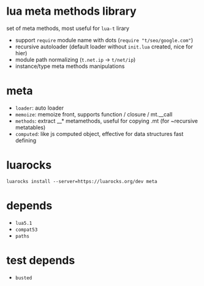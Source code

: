 # lua meta methods library
set of meta methods, most useful for `lua-t` lirary
- support `require` module name with dots (`require "t/seo/google.com"`)
- recursive autoloader (default loader without `init.lua` created, nice for hier)
- module path normalizing (`t.net.ip` -> `t/net/ip`)
- instance/type meta methods manipulations

# meta
- `loader`: auto loader
- `memoize`: memoize front, supports function / closure / mt.__call
- `methods`: extract __* metamethods, useful for copying .mt (for ~recursive metatables)
- `computed`: like js computed object, effective for data structures fast defining

# luarocks
`luarocks install --server=https://luarocks.org/dev meta`

# depends
- `lua5.1`
- `compat53`
- `paths`

# test depends
- `busted`

